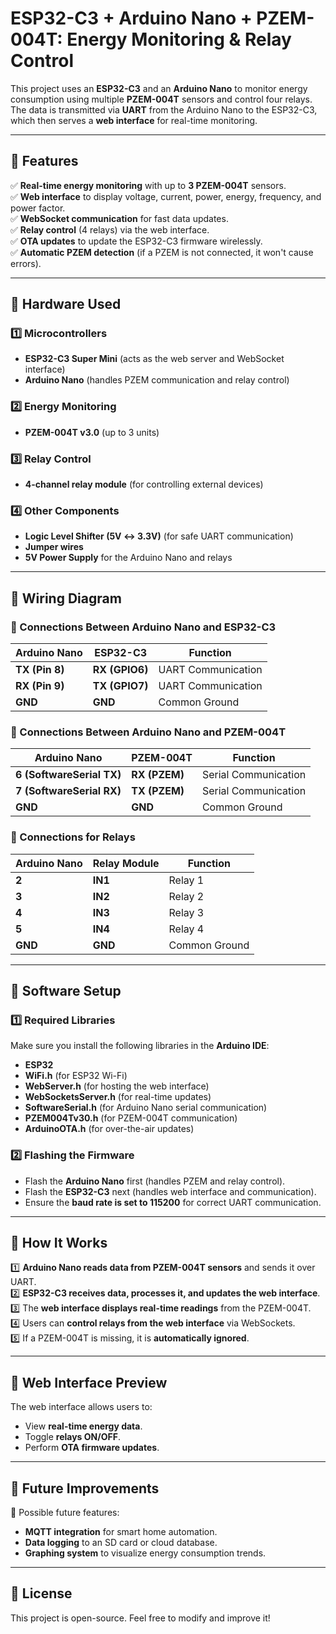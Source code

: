 # ESP32-C3 + Arduino Nano + PZEM-004T: Energy Monitoring & Relay Control

This project uses an **ESP32-C3** and an **Arduino Nano** to monitor energy consumption using multiple **PZEM-004T** sensors and control four relays. The data is transmitted via **UART** from the Arduino Nano to the ESP32-C3, which then serves a **web interface** for real-time monitoring.

---

## 📌 **Features**
✅ **Real-time energy monitoring** with up to **3 PZEM-004T** sensors.  
✅ **Web interface** to display voltage, current, power, energy, frequency, and power factor.  
✅ **WebSocket communication** for fast data updates.  
✅ **Relay control** (4 relays) via the web interface.  
✅ **OTA updates** to update the ESP32-C3 firmware wirelessly.  
✅ **Automatic PZEM detection** (if a PZEM is not connected, it won't cause errors).

---

## 📌 **Hardware Used**
### **1️⃣ Microcontrollers**
- **ESP32-C3 Super Mini** (acts as the web server and WebSocket interface)
- **Arduino Nano** (handles PZEM communication and relay control)

### **2️⃣ Energy Monitoring**
- **PZEM-004T v3.0** (up to 3 units)

### **3️⃣ Relay Control**
- **4-channel relay module** (for controlling external devices)

### **4️⃣ Other Components**
- **Logic Level Shifter (5V ↔ 3.3V)** (for safe UART communication)
- **Jumper wires**
- **5V Power Supply** for the Arduino Nano and relays

---

## 📌 **Wiring Diagram**
### **🔹 Connections Between Arduino Nano and ESP32-C3**
| Arduino Nano | ESP32-C3 | Function |
|-------------|----------|----------|
| **TX (Pin 8)** | **RX (GPIO6)** | UART Communication |
| **RX (Pin 9)** | **TX (GPIO7)** | UART Communication |
| **GND** | **GND** | Common Ground |

### **🔹 Connections Between Arduino Nano and PZEM-004T**
| Arduino Nano | PZEM-004T | Function |
|-------------|-----------|----------|
| **6 (SoftwareSerial TX)** | **RX (PZEM)** | Serial Communication |
| **7 (SoftwareSerial RX)** | **TX (PZEM)** | Serial Communication |
| **GND** | **GND** | Common Ground |

### **🔹 Connections for Relays**
| Arduino Nano | Relay Module | Function |
|-------------|--------------|----------|
| **2** | **IN1** | Relay 1 |
| **3** | **IN2** | Relay 2 |
| **4** | **IN3** | Relay 3 |
| **5** | **IN4** | Relay 4 |
| **GND** | **GND** | Common Ground |

---

## 📌 **Software Setup**
### **1️⃣ Required Libraries**
Make sure you install the following libraries in the **Arduino IDE**:
- **ESP32**
- **WiFi.h** (for ESP32 Wi-Fi)
- **WebServer.h** (for hosting the web interface)
- **WebSocketsServer.h** (for real-time updates)
- **SoftwareSerial.h** (for Arduino Nano serial communication)
- **PZEM004Tv30.h** (for PZEM-004T communication)
- **ArduinoOTA.h** (for over-the-air updates)

### **2️⃣ Flashing the Firmware**
- Flash the **Arduino Nano** first (handles PZEM and relay control).
- Flash the **ESP32-C3** next (handles web interface and communication).
- Ensure the **baud rate is set to 115200** for correct UART communication.

---

## 📌 **How It Works**
1️⃣ **Arduino Nano reads data from PZEM-004T sensors** and sends it over UART.  
2️⃣ **ESP32-C3 receives data, processes it, and updates the web interface**.  
3️⃣ The **web interface displays real-time readings** from the PZEM-004T.  
4️⃣ Users can **control relays from the web interface** via WebSockets.  
5️⃣ If a PZEM-004T is missing, it is **automatically ignored**.  

---

## 📌 **Web Interface Preview**
The web interface allows users to:
- View **real-time energy data**.
- Toggle **relays ON/OFF**.
- Perform **OTA firmware updates**.

---

## 📌 **Future Improvements**
🚀 Possible future features:
- **MQTT integration** for smart home automation.
- **Data logging** to an SD card or cloud database.
- **Graphing system** to visualize energy consumption trends.

---

## 📌 **License**
This project is open-source. Feel free to modify and improve it!
